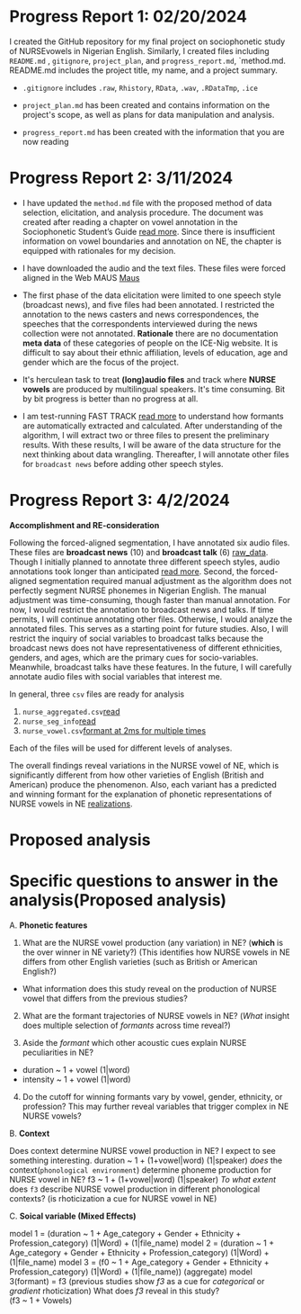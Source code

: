 

# Progress Report 1: 02/20/2024

I created the GitHub repository for my final project on sociophonetic study of NURSEvowels in Nigerian English. Similarly, I created files including `README.md` , `gitignore`, `project_plan`, and `progress_report.md`, `method.md.
README.md includes the project title, my name, and a project summary.
 
 - `.gitignore` includes `.raw`, `Rhistory`, `RData`, `.wav`, `.RDataTmp`, `.ice`

 - `project_plan.md` has been created and contains information on the project's scope, as well as plans     for data manipulation and analysis.
 
  - `progress_report.md` has been created with the information that you are now reading


# Progress Report 2: 3/11/2024

-	I have updated the `method.md` file with the proposed method of data selection, elicitation, and analysis procedure. The document was created after reading a chapter on vowel annotation in the Sociophonetic Student’s Guide [read more](https://www.routledge.com/Sociophonetics-A-Students-Guide/Paolo-Yaeger-Dror/p/book/9780415498791). Since there is insufficient information on vowel boundaries and annotation on NE, the chapter is equipped with rationales for my decision. 


-	I have downloaded the audio and the text files. These files were forced aligned in the Web MAUS [Maus](https://clarin.phonetik.uni-muenchen.de/BASWebServices/interface/WebMAUSBasic) 


-	The first phase of the data elicitation were limited to one speech style (broadcast news), and five     files had been annotated. I restricted the annotation to the news casters and news correspondences, the speeches that the correspondents interviewed during the news collection were not annotated. **Rationale** there are no documentation **meta data** of these categories of people on the ICE-Nig website. It is difficult to say about their ethnic affiliation, levels of education, age and gender which are the focus of the project.   


- It's herculean task to treat **(long)audio files** and track where **NURSE vowels** are produced by multilingual speakers. It's time consuming. Bit by bit progress is better than no progress at all.


-	I am test-running FAST TRACK [read more](https://www.degruyter.com/document/doi/10.1515/lingvan-2020-0051/html) to understand how formants are automatically extracted and calculated. After understanding of the algorithm, I will extract two or three files to present the preliminary results. With these results, I will be aware of the data structure for the next thinking about data wrangling. Thereafter, I will annotate other files for `broadcast news` before adding other speech styles.



# Progress Report 3: 4/2/2024

**Accomplishment and RE-consideration**

Following the forced-aligned segmentation, I have annotated six audio files. These files are **broadcast news** (10) and **broadcast talk** (6) [raw_data](https://github.com/ClassOrg-Data-Sci-2024/Sociophonetic-study-of-NURSE-vowels-in-NE/tree/main/raw_Data). Though I initially planned to annotate three different speech styles, audio annotations took longer than anticipated [read more](https://github.com/ClassOrg-Data-Sci-2024/Sociophonetic-study-of-NURSE-vowels-in-NE/blob/main/Method.md). Second, the forced-aligned segmentation required manual adjustment as the algorithm does not perfectly segment NURSE phonemes in Nigerian English. The manual adjustment was time-consuming, though faster than manual annotation. For now, I would restrict the annotation to broadcast news and talks. If time permits, I will continue annotating other files. Otherwise, I would analyze the annotated files. This serves as a starting point for future studies. Also, I will restrict the inquiry of social variables to broadcast talks because the broadcast news does not have representativeness of different ethnicities, genders, and ages, which are the primary cues for socio-variables. Meanwhile, broadcast talks have these features. In the future, I will carefully annotate audio files with social variables that interest me.

In general, three `csv` files are ready for analysis
1. `nurse_aggregated.csv`[read](https://github.com/ClassOrg-Data-Sci-2024/Sociophonetic-study-of-NURSE-vowels-in-NE/blob/main/nurse_raw_aggregated.csv)
2. `nurse_seg_info`[read](https://github.com/ClassOrg-Data-Sci-2024/Sociophonetic-study-of-NURSE-vowels-in-NE/blob/main/nurse_segment_info.csv)
3. `nurse_vowel.csv`[formant at 2ms for multiple times](https://github.com/ClassOrg-Data-Sci-2024/Sociophonetic-study-of-NURSE-vowels-in-NE/blob/main/nurse_vowel.csv)

Each of the files will be used for different levels of analyses.

The overall findings reveal variations in the NURSE vowel of NE, which is significantly different from how other varieties of English (British and American) produce the phenomenon. Also, each variant has a predicted and winning formant for the explanation of phonetic representations of NURSE vowels in NE [realizations](https://github.com/ClassOrg-Data-Sci-2024/Sociophonetic-study-of-NURSE-vowels-in-NE/tree/main/file_images).


# Proposed analysis

# Specific questions to answer in the analysis(Proposed analysis)

A. **Phonetic features**

1. What are the NURSE vowel production (any variation) in NE? (**which** is the over winner in NE variety?) (This identifies how NURSE vowels in NE differs from other English varieties (such as British or American English?)
- What information does this study reveal on the production of NURSE vowel that differs from the previous studies?

2. What are the formant trajectories of NURSE vowels in NE? (*What* insight does multiple selection of *formants* across time reveal?)
 
3. Aside the *formant* which other acoustic cues explain NURSE peculiarities in NE?
  - duration ~ 1 + vowel (1|word) 
  - intensity ~ 1 + vowel (1|word)

4. Do the cutoff for winning formants vary by vowel, gender, ethnicity, or profession? This may further reveal variables that trigger complex in NE NURSE vowels?

B. **Context**

Does context determine NURSE vowel production in NE?
    I expect to see something interesting. 
    duration ~ 1 + (1+vowel|word) (1|speaker)
    *does* the context(`phonological environment`) determine phoneme production for NURSE vowel in NE?
    f3 ~ 1 + (1+vowel|word) (1|speaker)
    *To what extent* does `f3` describe NURSE vowel production in different phonological contexts? (is rhoticization a cue for NURSE vowel in NE)
    
C. **Soical variable (Mixed Effects)**

model 1 = (duration ~ 1 + Age_category + Gender + Ethnicity + Profession_category) (1|Word) + (1|file_name)
model 2 = (duration ~ 1 + Age_category + Gender + Ethnicity + Profession_category) (1|Word) + (1|file_name)
model 3 = (f0 ~ 1 + Age_category + Gender + Ethnicity + Profession_category) (1|Word) + (1|file_name))
(aggregate)
model 3(formant) = f3 (previous studies show *f3* as a cue for *categorical* or *gradient* rhoticization) What does *f3* reveal in this study?  
 (f3 ~ 1 + Vowels)

